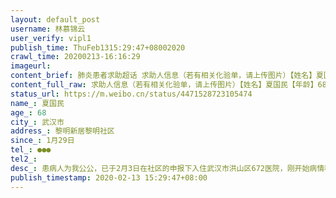 ```yaml
---
layout: default_post
username: 林慕锦云
user_verify: vipl1
publish_time: ThuFeb1315:29:47+08002020
crawl_time: 20200213-16:16:29
imageurl: 
content_brief: 肺炎患者求助超话 求助人信息（若有相关化验单，请上传图片）【姓名】夏国民【年龄】68【所在城市】武汉市【所在小区、社区】黎明新居 黎明社区【患病时间】1月29日【联系方式】●●●【其他紧急联系人】【病情描述】患病人为我公公，已于2月3日在社区的申报下入住武汉市洪山区672医 ...全文
content_full_raw: 求助人信息（若有相关化验单，请上传图片）【姓名】夏国民【年龄】68【所在城市】武汉市【所在小区、社区】黎明新居黎明社区【患病时间】1月29日【联系方式】●●●【其他紧急联系人】【病情描述】患病人为我公公，已于2月3日在社区的申报下入住武汉市洪山区672医院，刚开始病情稳定，但现在已病危(已经签了病危通知书)，急需转入条件更好的医院。672医院多次上报请求转院均被打回(原因据说是年纪大于65)，医生建议我自己联系医院。告知社区社区说已上报，但是已经等了两天均没有消息。病人有呼吸困难，但医院却没有呼吸机(普通呼吸机没有用，至少要icu标准)。我老公是医务人员，之前一直奋战在一线，现在不得已被隔离，家人生病却爱莫能助，恳求大家帮助我公公转到更好一点的医院。
status_url: https://m.weibo.cn/status/4471528723105474
name_: 夏国民
age_: 68
city_: 武汉市
address_: 黎明新居黎明社区
since_: 1月29日
tel_: ●●●
tel2_: 
desc_: 患病人为我公公，已于2月3日在社区的申报下入住武汉市洪山区672医院，刚开始病情稳定，但现在已病危(已经签了病危通知书)，急需转入条件更好的医院。672医院多次上报请求转院均被打回(原因据说是年纪大于65)，医生建议我自己联系医院。告知社区社区说已上报，但是已经等了两天均没有消息。病人有呼吸困难，但医院却没有呼吸机(普通呼吸机没有用，至少要icu标准)。我老公是医务人员，之前一直奋战在一线，现在不得已被隔离，家人生病却爱莫能助，恳求大家帮助我公公转到更好一点的医院。
publish_timestamp: 2020-02-13 15:29:47+08:00
---
```

